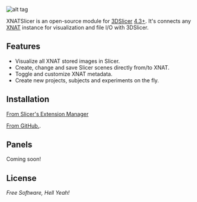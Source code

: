 ![alt tag](https://raw.github.com/skumar221/XNATSlicer/master/XnatSlicer/Resources/Icons/XNATSlicer-MainIcon.png)


XNATSlicer is an open-source module for [3DSlicer](http://www.slicer.org/) [4.3+](http://download.slicer.org).  It's connects any [XNAT](http://www.xnat.org/) instance for visualization and file I/O with 3DSlicer.


Features
----
* Visualize all XNAT stored images in Slicer.
* Create, change and save Slicer scenes directly from/to XNAT.
* Toggle and customize XNAT metadata.
* Create new projects, subjects and experiments on the fly.



Installation
--------------

[From Slicer's Extension Manager]()

[From GitHub.](https://github.com/skumar221/XNATSlicer/wiki/Installing-XnatSlicer-from-GitHub).



Panels
--------------
Coming soon!


License
----

*Free Software, Hell Yeah!*
  
    